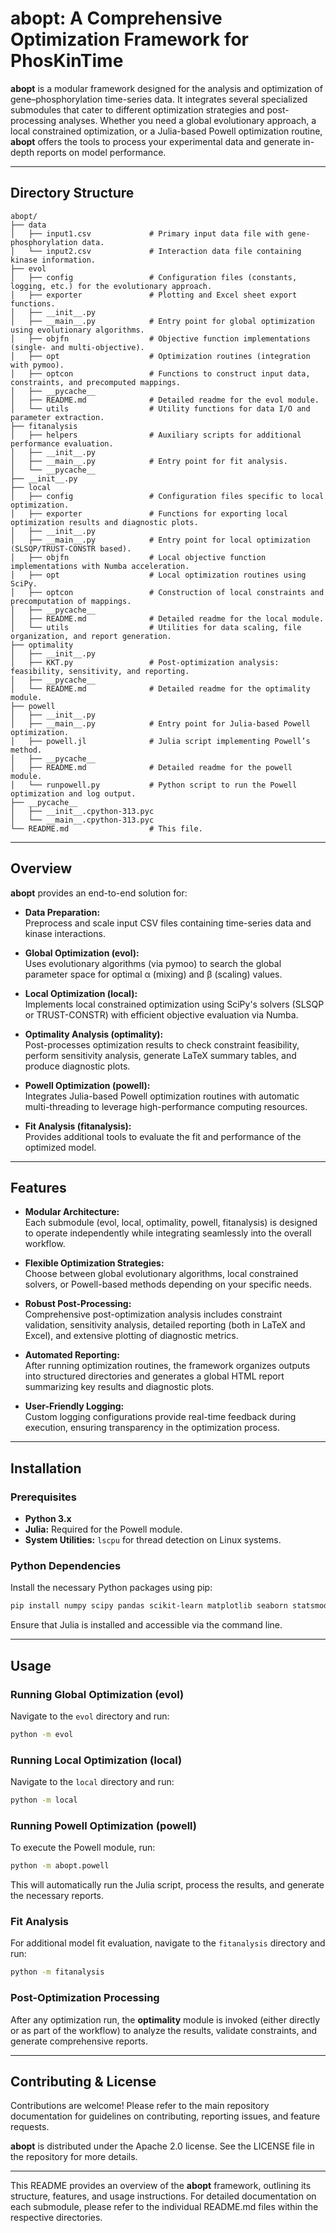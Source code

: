 # abopt: A Comprehensive Optimization Framework for PhosKinTime

**abopt** is a modular framework designed for the analysis and optimization of gene–phosphorylation time-series data. It integrates several specialized submodules that cater to different optimization strategies and post-processing analyses. Whether you need a global evolutionary approach, a local constrained optimization, or a Julia-based Powell optimization routine, **abopt** offers the tools to process your experimental data and generate in-depth reports on model performance.

---

## Directory Structure

```
abopt/
├── data
│   ├── input1.csv             # Primary input data file with gene-phosphorylation data.
│   └── input2.csv             # Interaction data file containing kinase information.
├── evol
│   ├── config                 # Configuration files (constants, logging, etc.) for the evolutionary approach.
│   ├── exporter               # Plotting and Excel sheet export functions.
│   ├── __init__.py
│   ├── __main__.py            # Entry point for global optimization using evolutionary algorithms.
│   ├── objfn                  # Objective function implementations (single- and multi-objective).
│   ├── opt                    # Optimization routines (integration with pymoo).
│   ├── optcon                 # Functions to construct input data, constraints, and precomputed mappings.
│   ├── __pycache__
│   ├── README.md              # Detailed readme for the evol module.
│   └── utils                  # Utility functions for data I/O and parameter extraction.
├── fitanalysis
│   ├── helpers                # Auxiliary scripts for additional performance evaluation.
│   ├── __init__.py
│   ├── __main__.py            # Entry point for fit analysis.
│   └── __pycache__
├── __init__.py
├── local
│   ├── config                 # Configuration files specific to local optimization.
│   ├── exporter               # Functions for exporting local optimization results and diagnostic plots.
│   ├── __init__.py
│   ├── __main__.py            # Entry point for local optimization (SLSQP/TRUST-CONSTR based).
│   ├── objfn                  # Local objective function implementations with Numba acceleration.
│   ├── opt                    # Local optimization routines using SciPy.
│   ├── optcon                 # Construction of local constraints and precomputation of mappings.
│   ├── __pycache__
│   ├── README.md              # Detailed readme for the local module.
│   └── utils                  # Utilities for data scaling, file organization, and report generation.
├── optimality
│   ├── __init__.py
│   ├── KKT.py                 # Post-optimization analysis: feasibility, sensitivity, and reporting.
│   ├── __pycache__
│   └── README.md              # Detailed readme for the optimality module.
├── powell
│   ├── __init__.py
│   ├── __main__.py            # Entry point for Julia-based Powell optimization.
│   ├── powell.jl              # Julia script implementing Powell’s method.
│   ├── __pycache__
│   ├── README.md              # Detailed readme for the powell module.
│   └── runpowell.py           # Python script to run the Powell optimization and log output.
├── __pycache__
│   ├── __init__.cpython-313.pyc
│   └── __main__.cpython-313.pyc
└── README.md                  # This file.
```

---

## Overview

**abopt** provides an end-to-end solution for:

- **Data Preparation:**  
  Preprocess and scale input CSV files containing time-series data and kinase interactions.

- **Global Optimization (evol):**  
  Uses evolutionary algorithms (via pymoo) to search the global parameter space for optimal α (mixing) and β (scaling) values.

- **Local Optimization (local):**  
  Implements local constrained optimization using SciPy's solvers (SLSQP or TRUST-CONSTR) with efficient objective evaluation via Numba.

- **Optimality Analysis (optimality):**  
  Post-processes optimization results to check constraint feasibility, perform sensitivity analysis, generate LaTeX summary tables, and produce diagnostic plots.

- **Powell Optimization (powell):**  
  Integrates Julia-based Powell optimization routines with automatic multi-threading to leverage high-performance computing resources.

- **Fit Analysis (fitanalysis):**  
  Provides additional tools to evaluate the fit and performance of the optimized model.

---

## Features

- **Modular Architecture:**  
  Each submodule (evol, local, optimality, powell, fitanalysis) is designed to operate independently while integrating seamlessly into the overall workflow.

- **Flexible Optimization Strategies:**  
  Choose between global evolutionary algorithms, local constrained solvers, or Powell-based methods depending on your specific needs.

- **Robust Post-Processing:**  
  Comprehensive post-optimization analysis includes constraint validation, sensitivity analysis, detailed reporting (both in LaTeX and Excel), and extensive plotting of diagnostic metrics.

- **Automated Reporting:**  
  After running optimization routines, the framework organizes outputs into structured directories and generates a global HTML report summarizing key results and diagnostic plots.

- **User-Friendly Logging:**  
  Custom logging configurations provide real-time feedback during execution, ensuring transparency in the optimization process.

---

## Installation

### Prerequisites

- **Python 3.x**
- **Julia:** Required for the Powell module.
- **System Utilities:** `lscpu` for thread detection on Linux systems.

### Python Dependencies

Install the necessary Python packages using pip:

```bash
pip install numpy scipy pandas scikit-learn matplotlib seaborn statsmodels numba openpyxl
```

Ensure that Julia is installed and accessible via the command line.

---

## Usage

### Running Global Optimization (evol)

Navigate to the `evol` directory and run:

```bash
python -m evol
```

### Running Local Optimization (local)

Navigate to the `local` directory and run:

```bash
python -m local
```

### Running Powell Optimization (powell)

To execute the Powell module, run:

```bash
python -m abopt.powell
```

This will automatically run the Julia script, process the results, and generate the necessary reports.

### Fit Analysis

For additional model fit evaluation, navigate to the `fitanalysis` directory and run:

```bash
python -m fitanalysis
```

### Post-Optimization Processing

After any optimization run, the **optimality** module is invoked (either directly or as part of the workflow) to analyze the results, validate constraints, and generate comprehensive reports.

---

## Contributing & License

Contributions are welcome! Please refer to the main repository documentation for guidelines on contributing, reporting issues, and feature requests.

**abopt** is distributed under the Apache 2.0 license. See the LICENSE file in the repository for more details.

---

This README provides an overview of the **abopt** framework, outlining its structure, features, and usage instructions. For detailed documentation on each submodule, please refer to the individual README.md files within the respective directories.